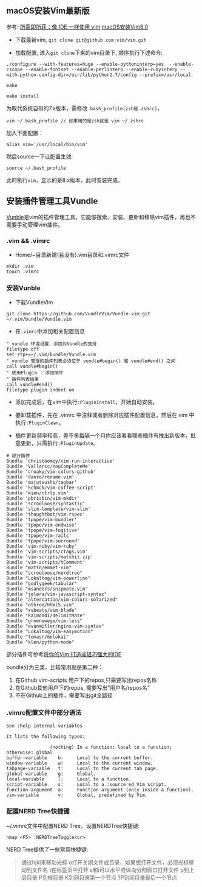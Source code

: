 ## macOS安装Vim最新版

参考:
[所需即所获：像 IDE 一样使用 vim](https://github.com/yangyangwithgnu/use_vim_as_ide/blob/master/README.md)
[macOS安装Vim8.0](http://www.jianshu.com/p/919b5e9057c1)

- 下载最新vim, `git clone git@github.com:vim/vim.git`

- 加载配置, 进入`git clone`下来的vim目录下, 顺序执行下述命令: 

```
./configure --with-features=huge --enable-pythoninterp=yes  --enable-cscope --enable-fontset --enable-perlinterp --enable-rubyinterp --with-python-config-dir=/usr/lib/python2.7/config --prefix=/usr/local

make

make install
```

为取代系统自带的7.x版本，需修改`.bash_profile(zsh是.zshrc)`，

```
vim ~/.bash_profile // 如果用的是zsh就是 vim ~/.zshrc
```

加入下面配置：

```
alias vim='/usr/local/bin/vim'
```

然后source一下让配置生效:

```
source ~/.bash_profile
```

此时执行`vim`，显示的是8.x版本，此时安装完成。

## 安装插件管理工具Vundle

[Vunble](https://github.com/VundleVim/Vundle.vim)是vim的插件管理工具，它能够搜索、安装、更新和移除vim插件，再也不需要手动管理vim插件。

### .vim && .vimrc

- Home/~目录新建(若没有).vim目录和.vimrc文件

```
mkdir .vim
touch .vimrc
```

### 安装Vunble 

- 下载VundleVim

```
git clone https://github.com/VundleVim/Vundle.vim.git ~/.vim/bundle/Vundle.vim
```

- 在`.vimrc`中添加相关配置信息

```
" vundle 环境设置，添加对Vundle的支持
filetype off
set rtp+=~/.vim/bundle/Vundle.vim
" vundle 管理的插件列表必须位于 vundle#begin() 和 vundle#end() 之间
call vundle#begin()
" 使用Plugin ''添加插件
" 插件列表结束
call vundle#end()
filetype plugin indent on
```

- 添加完成后，在vim中执行`:PluginInstall`，开始自动安装。

- 要卸载插件，先在 .vimrc 中注释或者删除对应插件配置信息，然后在 vim 中执行`:PluginClean`。

- 插件更新频率较高，差不多每隔一个月你应该看看哪些插件有推出新版本，批量更新，只需执行`:PluginUpdate`。


```
# 部分插件
Bundle 'christoomey/vim-run-interactive'
Bundle 'Valloric/YouCompleteMe'
Bundle 'croaky/vim-colors-github'
Bundle 'danro/rename.vim'
Bundle 'majutsushi/tagbar'
Bundle 'kchmck/vim-coffee-script'
Bundle 'kien/ctrlp.vim'
Bundle 'pbrisbin/vim-mkdir'
Bundle 'scrooloose/syntastic'
Bundle 'slim-template/vim-slim'
Bundle 'thoughtbot/vim-rspec'
Bundle 'tpope/vim-bundler'
Bundle 'tpope/vim-endwise'
Bundle 'tpope/vim-fugitive'
Bundle 'tpope/vim-rails'
Bundle 'tpope/vim-surround'
Bundle 'vim-ruby/vim-ruby'
Bundle 'vim-scripts/ctags.vim'
Bundle 'vim-scripts/matchit.zip'
Bundle 'vim-scripts/tComment'
Bundle "mattn/emmet-vim"
Bundle "scrooloose/nerdtree"
Bundle "Lokaltog/vim-powerline"
Bundle "godlygeek/tabular"
Bundle "msanders/snipmate.vim"
Bundle "jelera/vim-javascript-syntax"
Bundle "altercation/vim-colors-solarized"
Bundle "othree/html5.vim"
Bundle "xsbeats/vim-blade"
Bundle "Raimondi/delimitMate"
Bundle "groenewege/vim-less"
Bundle "evanmiller/nginx-vim-syntax"
Bundle "Lokaltog/vim-easymotion"
Bundle "tomasr/molokai"
Bundle "klen/python-mode"
```

部分插件可参考[将你的Vim 打造成轻巧强大的IDE](http://www.open-open.com/lib/view/open1429884437588.html)

bundle分为三类，比较常用就是第二种：

1. 在Github vim-scripts 用户下的repos,只需要写出repos名称
2. 在Github其他用户下的repos, 需要写出”用户名/repos名”
3. 不在Github上的插件，需要写出git全路径

### .vimrc配置文件中部分语法

```
See :help internal-variables

It lists the following types:

                (nothing) In a function: local to a function; otherwise: global 
buffer-variable    b:     Local to the current buffer.                          
window-variable    w:     Local to the current window.                          
tabpage-variable   t:     Local to the current tab page.                        
global-variable    g:     Global.                                               
local-variable     l:     Local to a function.                                  
script-variable    s:     Local to a :source'ed Vim script.                     
function-argument  a:     Function argument (only inside a function).           
vim-variable       v:     Global, predefined by Vim.
```

### 配置NERD Tree快捷键

~/.vimrc文件中配置NERD Tree，设置NERDTree快捷键:

```
nmap <F5> :NERDTreeToggle<cr>
```

NERD Tree提供了一些常用快捷键:

> 通过hjkl来移动光标
> o打开关闭文件或目录，如果想打开文件，必须光标移动到文件名
> t在标签页中打开
> s和i可以水平或纵向分割窗口打开文件
> p到上层目录
> P到根目录
> K到同目录第一个节点
> ?P到同目录最后一个节点


